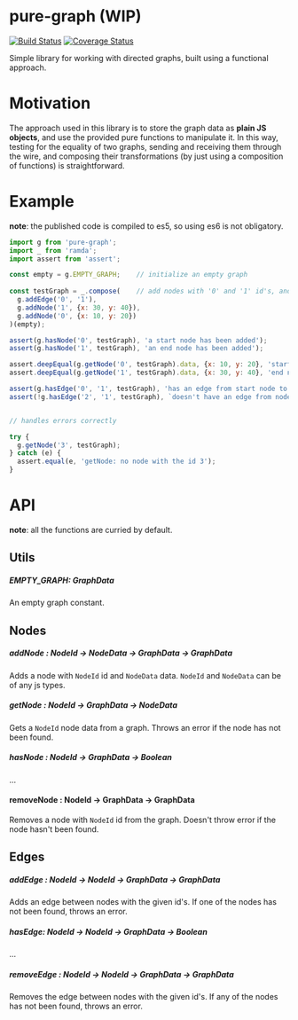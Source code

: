 # pure-graph (WIP)
[![Build Status](https://travis-ci.org/Naissur/pure-graph.svg?branch=master)](https://travis-ci.org/Naissur/pure-graph)
[![Coverage Status](https://coveralls.io/repos/Naissur/pure-graph/badge.svg?branch=master&service=github)](https://coveralls.io/github/Naissur/pure-graph?branch=master)

Simple library for working with directed graphs, built using a functional approach.

# Motivation

The approach used in this library is to store the graph data as **plain JS objects**, and use the provided pure functions  to manipulate it. In this way, testing for the equality of two graphs, sending and receiving them through the wire, and composing their transformations (by just using a composition of functions) is straightforward.

# Example

**note**: the published code is compiled to es5, so using es6 is not obligatory.


```javascript
import g from 'pure-graph';
import _ from 'ramda';
import assert from 'assert';

const empty = g.EMPTY_GRAPH;    // initialize an empty graph
  
const testGraph = _.compose(    // add nodes with '0' and '1' id's, and an edge between them (composition from ramda is in reversed order)
  g.addEdge('0', '1'),
  g.addNode('1', {x: 30, y: 40}),
  g.addNode('0', {x: 10, y: 20})
)(empty);

assert(g.hasNode('0', testGraph), 'a start node has been added');
assert(g.hasNode('1', testGraph), 'an end node has been added');

assert.deepEqual(g.getNode('0', testGraph).data, {x: 10, y: 20}, 'start node data has been stored');
assert.deepEqual(g.getNode('1', testGraph).data, {x: 30, y: 40}, 'end node data has been stored');

assert(g.hasEdge('0', '1', testGraph), 'has an edge from start node to end node');
assert(!g.hasEdge('2', '1', testGraph), `doesn't have an edge from node '2' to node '1'`);


// handles errors correctly

try {
  g.getNode('3', testGraph);    
} catch (e) {
  assert.equal(e, 'getNode: no node with the id 3');
}

```

# API

**note**: all the functions are curried by default.

## Utils

##### EMPTY_GRAPH: GraphData

An empty graph constant.

## Nodes

##### addNode : NodeId -> NodeData -> GraphData -> GraphData

Adds a node with `NodeId` id and `NodeData` data. `NodeId` and `NodeData` can be of any js types.


##### getNode : NodeId -> GraphData -> NodeData

Gets a `NodeId` node data from a graph. Throws an error if the node has not been found.

##### hasNode : NodeId -> GraphData -> Boolean

...

#### removeNode : NodeId -> GraphData -> GraphData

Removes a node with `NodeId` id from the graph. Doesn't throw error if the node hasn't been found.


## Edges

##### addEdge : NodeId -> NodeId -> GraphData -> GraphData

Adds an edge between nodes with the given id's. If one of the nodes has not been found, throws an error.


##### hasEdge: NodeId -> NodeId -> GraphData -> Boolean

...


##### removeEdge : NodeId -> NodeId -> GraphData -> GraphData

Removes the edge between nodes with the given id's. If any of the nodes has not been found, throws an error.

